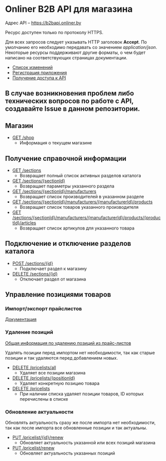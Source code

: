 # Onliner B2B API для магазина

Адрес API – https://b2bapi.onliner.by
  
Ресурс доступен только по протоколу HTTPS.

Для всех запросов следует указывать HTTP заголовок **Accept**. По умолчанию его необходимо передавать со значением *application/json*. Некоторые ресурсы поддерживают другие форматы, о чем будет написано на соответствующих страницах документации.

- [Список изменений](shop-changelog.md)
- [Регистрация приложения](docs/application.md)
- [Получение доступа к API](docs/oauth20.md)

## В случае возникновения проблем либо технических вопросов по работе с API, создавайте Issue в данном репозитории.

## Магазин

- [GET /shop](docs/shop/info.md)
    - Информация о текущем магазине

## Получение справочной информации

- [GET /sections](docs/catalog/sections.md)
    - Возвращает полный список активных разделов каталога
- [GET /sections/{sectionId}](docs/catalog/section.md)
    - Возвращает параметры указанного раздела
- [GET /sections/{sectionId}/manufacturers](docs/catalog/manufacturers.md)
    - Возвращает список производителей в указанном разделе
- [GET /sections/{sectionId}/manufacturers/{manufacturerId}/products](docs/catalog/products.md)
    - Возвращает список товаров указанного производителя
- [GET /sections/{sectionId}/manufacturers/{manufacturerId}/products/{productId}/articles](docs/catalog/articles.md)
    - Возвращает список артикулов для указанного товара

## Подключение и отключение разделов каталога
- [POST /sections/{id}](docs/shop/section/add.md)
    - Подключает раздел к магазину
- [DELETE /sections/{id}](docs/shop/section/remove.md)
    - Отключает раздел от магазина

## Управление позициями товаров

### Импорт/экспорт прайслистов

[Документация](https://docs.onliner.by/b2b)

### Удаление позиций

[Общая информация по удалению позиций из прайс-листов](docs/price-lists/delete/info.md)

Удалять позиции перед импортом нет необходимости, так как старые позиции и так удаляются перед добавлением новых.

- [DELETE /pricelists/all](docs/price-lists/delete/all.md)
  - Удаляет все позиции магазина
- [DELETE /pricelists/{positionId}](docs/price-lists/delete/one.md)
  - Удаляет конкретную позицию товара
- [DELETE /pricelists](docs/price-lists/delete/list.md)
  - При наличии списка удаляет позиции товаров, ID которых перечислены в списке

### Обновление актуальности

Обновлять актуальность сразу же после импорта нет необходимости, так как после импорта все обновленные позиции и так актуальны.

- [PUT /pricelist/{id}/renew](docs/price-lists/renew.md)
  - Обновляет актуальность указанной или всех позиций магазина
- [PUT /pricelist/renew](docs/price-lists/renew-list.md)
  - Обновляет актуальность указанных позиций
